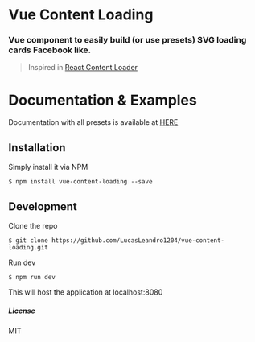 # Vue Content Loading

### Vue component to easily build (or use presets) SVG loading cards Facebook like.

> Inspired in [React Content Loader](https://github.com/danilowoz/react-content-loader)

# Documentation & Examples

Documentation with all presets is available at [HERE](foo)

## Installation

Simply install it via NPM

``$ npm install vue-content-loading --save``

## Development

Clone the repo

``$ git clone https://github.com/LucasLeandro1204/vue-content-loading.git``

Run dev

``$ npm run dev``

This will host the application at localhost:8080

##### License

MIT
